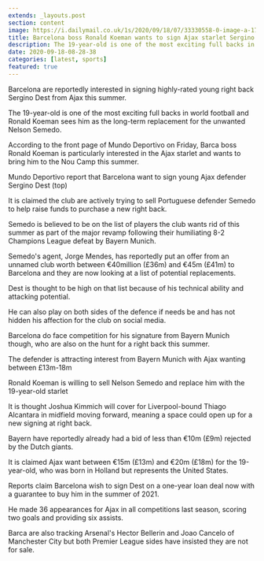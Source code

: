 ```yaml
---
extends: _layouts.post
section: content
image: https://i.dailymail.co.uk/1s/2020/09/18/07/33330558-0-image-a-17_1600412078390.jpg 
title: Barcelona boss Ronald Koeman wants to sign Ajax starlet Sergino Dest 
description: The 19-year-old is one of the most exciting full backs in world football and Koeman sees him as the long-term replacement for the unwanted Semedo on the right side of the Barcelona defence. 
date: 2020-09-18-08-28-38 
categories: [latest, sports] 
featured: true 
--- 
```

Barcelona are reportedly interested in signing highly-rated young right back Sergino Dest from Ajax this summer.

The 19-year-old is one of the most exciting full backs in world football and Ronald Koeman sees him as the long-term replacement for the unwanted Nelson Semedo.

According to the front page of Mundo Deportivo on Friday, Barca boss Ronald Koeman is particularly interested in the Ajax starlet and wants to bring him to the Nou Camp this summer. 

Mundo Deportivo report that Barcelona want to sign young Ajax defender Sergino Dest (top)

It is claimed the club are actively trying to sell Portuguese defender Semedo to help raise funds to purchase a new right back.

Semedo is believed to be on the list of players the club wants rid of this summer as part of the major revamp following their humiliating 8-2 Champions League defeat by Bayern Munich. 

Semedo's agent, Jorge Mendes, has reportedly put an offer from an unnamed club worth between €40million (£36m) and €45m (£41m) to Barcelona and they are now looking at a list of potential replacements.

Dest is thought to be high on that list because of his technical ability and attacking potential.

He can also play on both sides of the defence if needs be and has not hidden his affection for the club on social media.

Barcelona do face competition for his signature from Bayern Munich though, who are also on the hunt for a right back this summer. 

The defender is attracting interest from Bayern Munich with Ajax wanting between £13m-18m

Ronald Koeman is willing to sell Nelson Semedo and replace him with the 19-year-old starlet

It is thought Joshua Kimmich will cover for Liverpool-bound Thiago Alcantara in midfield moving forward, meaning a space could open up for a new signing at right back. 

Bayern have reportedly already had a bid of less than €10m (£9m) rejected by the Dutch giants.

It is claimed Ajax want between €15m (£13m) and €20m (£18m) for the 19-year-old, who was born in Holland but represents the United States.

Reports claim Barcelona wish to sign Dest on a one-year loan deal now with a guarantee to buy him in the summer of 2021. 

He made 36 appearances for Ajax in all competitions last season, scoring two goals and providing six assists. 

Barca are also tracking Arsenal's Hector Bellerin and Joao Cancelo of Manchester City but both Premier League sides have insisted they are not for sale. 

